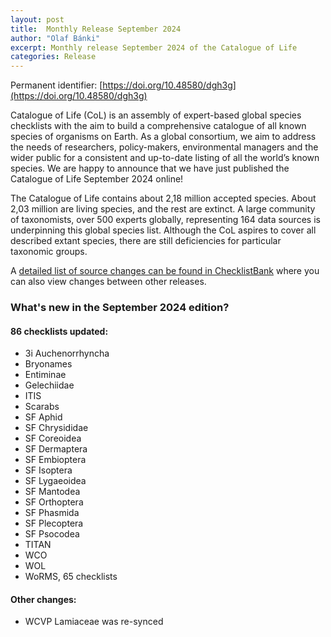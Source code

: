 ```yaml
---
layout: post
title:  Monthly Release September 2024
author: "Olaf Bánki"
excerpt: Monthly release September 2024 of the Catalogue of Life
categories: Release
---
```


Permanent identifier: [https://doi.org/10.48580/dgh3g](https://doi.org/10.48580/dgh3g)

Catalogue of Life (CoL) is an assembly of expert-based global species checklists with the aim to build a comprehensive catalogue of all known species of organisms on Earth. As a global consortium, we aim to address the needs of researchers, policy-makers, environmental managers and the wider public for a consistent and up-to-date listing of all the world’s known species. We are happy to announce that we have just published the Catalogue of Life September 2024 online!

The Catalogue of Life contains about 2,18 million accepted species. About 2,03 million are living species, and the rest are extinct. A large community of taxonomists, over 500 experts globally, representing 164 data sources is underpinning this global species list.
Although the CoL aspires to cover all described extant species, there are still deficiencies for particular taxonomic groups.

A [detailed list of source changes can be found in ChecklistBank](https://www.checklistbank.org/dataset/303642/sourcemetrics?hideUnchanged=true&releaseKey=301819) where you can also view changes between other releases.

### What's new in the September 2024 edition?

#### 86 checklists updated:

 * 3i Auchenorrhyncha
 * Bryonames
 * Entiminae
 * Gelechiidae
 * ITIS
 * Scarabs
 * SF Aphid
 * SF Chrysididae
 * SF Coreoidea
 * SF Dermaptera
 * SF Embioptera
 * SF Isoptera
 * SF Lygaeoidea
 * SF Mantodea
 * SF Orthoptera
 * SF Phasmida
 * SF Plecoptera
 * SF Psocodea
 * TITAN
 * WCO
 * WOL
 * WoRMS, 65 checklists

#### Other changes:
 * WCVP Lamiaceae was re-synced


